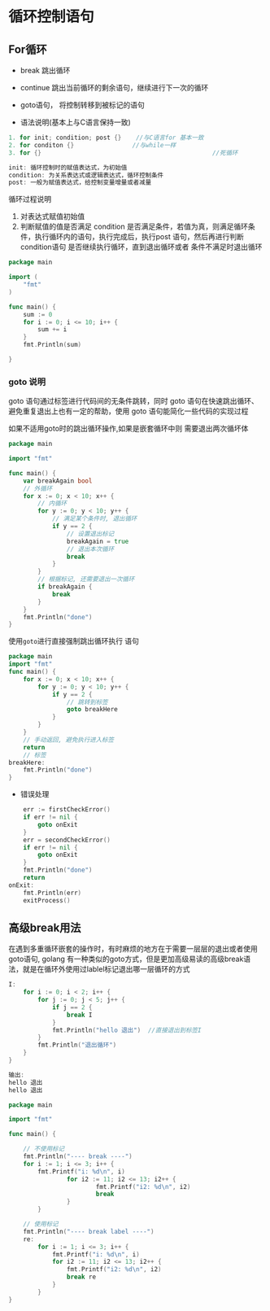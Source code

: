 # 循环控制语句

## For循环

* break 跳出循环
* continue 跳出当前循环的剩余语句，继续进行下一次的循环
* goto语句， 将控制转移到被标记的语句

* 语法说明(基本上与C语言保持一致)

```go
1. for init; condition; post {}    //与C语言for 基本一致
2. for conditon {}                //与while一样
3. for {} 												//死循环

init: 循环控制时的赋值表达式，为初始值
condition: 为关系表达式或逻辑表达式，循环控制条件
post: 一般为赋值表达式，给控制变量增量或者减量
```

循环过程说明

1. 对表达式赋值初始值
2. 判断赋值的值是否满足 condition 是否满足条件，若值为真，则满足循环条件，执行循环内的语句，执行完成后，执行post 语句，然后再进行判断condition语句 是否继续执行循环，直到退出循环或者 条件不满足时退出循环

```go
package main

import (
	"fmt"
)

func main() {
	sum := 0
	for i := 0; i <= 10; i++ {
		sum += i
	}
	fmt.Println(sum)

}
```



### goto 说明

 goto 语句通过标签进行代码间的无条件跳转，同时 goto 语句在快速跳出循环、避免重复退出上也有一定的帮助，使用 goto 语句能简化一些代码的实现过程

如果不适用goto时的跳出循环操作,如果是嵌套循环中则 需要退出两次循坏体

```go
package main

import "fmt"

func main() {
	var breakAgain bool
	// 外循环
	for x := 0; x < 10; x++ {
		// 内循环
		for y := 0; y < 10; y++ {
			// 满足某个条件时, 退出循环
			if y == 2 {
				// 设置退出标记
				breakAgain = true
				// 退出本次循环
				break
			}
		}
		// 根据标记, 还需要退出一次循环
		if breakAgain {
			break
		}
	}
	fmt.Println("done")
}
```



使用`goto`进行直接强制跳出循环执行 语句

```go
package main
import "fmt"
func main() {
    for x := 0; x < 10; x++ {
        for y := 0; y < 10; y++ {
            if y == 2 {
                // 跳转到标签
                goto breakHere
            }
        }
    }
    // 手动返回, 避免执行进入标签
    return
    // 标签
breakHere:
    fmt.Println("done")
}
```

* 错误处理

```go
    err := firstCheckError()
    if err != nil {
        goto onExit
    }
    err = secondCheckError()
    if err != nil {
        goto onExit
    }
    fmt.Println("done")
    return
onExit:
    fmt.Println(err)
    exitProcess()
```



## 高级break用法

在遇到多重循环嵌套的操作时，有时麻烦的地方在于需要一层层的退出或者使用goto语句, golang 有一种类似的goto方式，但是更加高级易读的高级break语法，就是在循环外使用过lablel标记退出哪一层循环的方式

```go
I:
	for i := 0; i < 2; i++ {
		for j := 0; j < 5; j++ {
			if j == 2 {
				break I
			}
			fmt.Println("hello 退出")  //直接退出到标签I
		}
		fmt.Println("退出循环")
	}
}

输出:
hello 退出
hello 退出
```

```go
package main

import "fmt"

func main() {

    // 不使用标记
    fmt.Println("---- break ----")
    for i := 1; i <= 3; i++ {
        fmt.Printf("i: %d\n", i)
                for i2 := 11; i2 <= 13; i2++ {
                        fmt.Printf("i2: %d\n", i2)
                        break
                }
        }

    // 使用标记
    fmt.Println("---- break label ----")
    re:
        for i := 1; i <= 3; i++ {
            fmt.Printf("i: %d\n", i)
            for i2 := 11; i2 <= 13; i2++ {
                fmt.Printf("i2: %d\n", i2)
                break re
            }
        }
}

```

